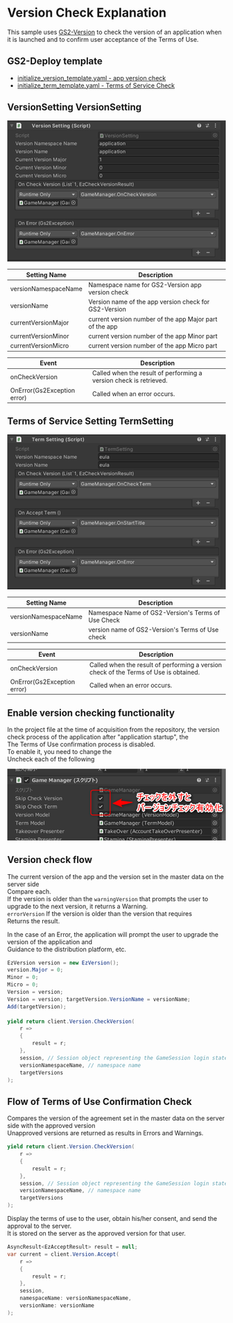 ﻿# Version Check Explanation

This sample uses [GS2-Version](https://app.gs2.io/docs/en/index.html#gs2-version) to check the version of an application when it is launched and to confirm user acceptance of the Terms of Use.

## GS2-Deploy template

- [initialize_version_template.yaml - app version check](../Templates/initialize_version_template.yaml)
- [initialize_term_template.yaml - Terms of Service Check](../Templates/initialize_term_template.yaml)

## VersionSetting VersionSetting

![Inspector Window](Version.png)

| Setting Name | Description |
---|---
| versionNamespaceName | Namespace name for GS2-Version app version check
| versionName | Version name of the app version check for GS2-Version
| currentVersionMajor | current version number of the app Major part of the app
| currentVersionMinor | current version number of the app Minor part | current version number of the app
| currentVersionMicro | current version number of the app Micro part

| Event | Description |
---|---
| onCheckVersion | Called when the result of performing a version check is retrieved. | onCheckVersion
| OnError(Gs2Exception error) | Called when an error occurs. | OnError(Gs2Exception error)

## Terms of Service Setting TermSetting

![Inspector Window](Term.png)

| Setting Name | Description |
---|---
| versionNamespaceName | Namespace Name of GS2-Version's Terms of Use Check
| versionName | version name of GS2-Version's Terms of Use check

| Event | Description |
---|---
| onCheckVersion | Called when the result of performing a version check of the Terms of Use is obtained. | onCheckVersion
| OnError(Gs2Exception error) | Called when an error occurs. | OnError(Gs2Exception error)

## Enable version checking functionality

In the project file at the time of acquisition from the repository, the version check process of the application after "application startup", the  
The Terms of Use confirmation process is disabled.  
To enable it, you need to change the  
Uncheck each of the following

![Inspector Window](VersionCheck.png)

## Version check flow

The current version of the app and the version set in the master data on the server side  
Compare each.  
If the version is older than the `warningVersion` that prompts the user to upgrade to the next version, it returns a Warning.  
`errorVersion` If the version is older than the version that requires  
Returns the result.

In the case of an Error, the application will prompt the user to upgrade the version of the application and  
Guidance to the distribution platform, etc.

```c#
EzVersion version = new EzVersion();
version.Major = 0;
Minor = 0;
Micro = 0;
Version = version;
Version = version; targetVersion.VersionName = versionName;
Add(targetVersion);

yield return client.Version.CheckVersion(
    r =>
    {
        result = r;
    },
    session, // Session object representing the GameSession login state
    versionNamespaceName, // namespace name
    targetVersions
);
```

## Flow of Terms of Use Confirmation Check

Compares the version of the agreement set in the master data on the server side with the approved version  
Unapproved versions are returned as results in Errors and Warnings.

```c#
yield return client.Version.CheckVersion(
    r =>
    {
        result = r;
    },
    session, // Session object representing the GameSession login state
    versionNamespaceName, // namespace name
    targetVersions
);
````

Display the terms of use to the user, obtain his/her consent, and send the approval to the server.  
It is stored on the server as the approved version for that user.

```c#
AsyncResult<EzAcceptResult> result = null;
var current = client.Version.Accept(
    r =>
    {
        result = r;
    },
    session,
    namespaceName: versionNamespaceName,
    versionName: versionName
);
```